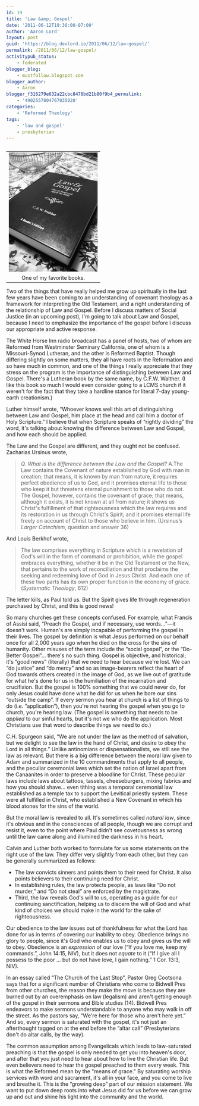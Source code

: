 ```yaml
---
id: 19
title: 'Law &amp; Gospel'
date: '2011-06-12T19:36:00-07:00'
author: 'Aaron Lord'
layout: post
guid: 'https://blog.devlord.io/2011/06/12/law-gospel/'
permalink: /2011/06/12/law-gospel/
activitypub_status:
    - federated
blogger_blog:
    - mustfollow.blogspot.com
blogger_author:
    - Aaron
blogger_f316279e632a22cbc8478bd21b80f9b4_permalink:
    - '4902557804767035020'
categories:
    - 'Reformed Theology'
tags:
    - 'law and gospel'
    - presbyterian
---
```


<table class="tr-caption-container" style="float:left;margin-right:1em;text-align:left;" cellspacing="0" cellpadding="0">
<tbody>
<tr>
<td style="text-align:center;"><a style="clear:left;margin-bottom:1em;margin-left:auto;margin-right:auto;" href="/assets/img/2011/10/img_0419.jpg"><img src="/assets/img/2011/10/img_0419.jpg?w=224" alt="" width="239" height="320" border="0" /></a></td>
</tr>
<tr>
<td class="tr-caption" style="text-align:center;">One of my favorite books.</td>
</tr>
</tbody>
</table>
Two of the things that have really helped me grow up spiritually in the last few years have been coming to an understanding of covenant theology as a framework for interpreting the Old Testament, and a right understanding of the relationship of Law and Gospel. Before I discuss matters of Social Justice (in an upcoming post), I'm going to talk about Law and Gospel, because I need to emphasize the importance of the gospel before I discuss our appropriate and active response.

The White Horse Inn radio broadcast has a panel of hosts, two of whom are Reformed from Westminster Seminary California, one of whom is a Missouri-Synod Lutheran, and the other is Reformed Baptist. Though differing slightly on some matters, they all have roots in the Reformation and so have much in common, and one of the things I really appreciate that they stress on the program is the importance of distinguishing between Law and Gospel. There's a Lutheran book by the same name, by C.F.W. Walther. (I like this book so much I would even consider going to a LCMS church if it weren't for the fact that they take a hardline stance for literal 7-day young-earth creationism.)

Luther himself wrote, “Whoever knows well this art of distinguishing between Law and Gospel, him place at the head and call him a doctor of Holy Scripture.” I believe that when Scripture speaks of “rightly dividing” the word, it's talking about knowing the difference between Law and Gospel, and how each should be applied.

The Law and the Gospel are different, and they ought not be confused. Zacharias Ursinus wrote,
<blockquote><em>Q. What is the difference between the Law and the Gospel?</em>
A.The Law contains the Covenant of nature established by God with man in creation; that means, it is known by man from nature, it requires perfect obedience of us to God, and it promises eternal life to those who keep it but threatens eternal punishment to those who do not. The Gospel, however, contains the covenant of grace; that means, although it exists, it is not known at all from nature; it shows us Christ's fulfillment of that righteousness which the law requires and its restoration in us through Christ's Spirit; and it promises eternal life freely on account of Christ to those who believe in him. (Ursinus’s <em>Larger Catechism</em>, question and answer 36)</blockquote>
And Louis Berkhof wrote,
<blockquote>The law comprises everything in Scripture which is a revelation of God's will in the form of command or prohibition, while the gospel embraces everything, whether it be in the Old Testament or the New, that pertains to the work of reconciliation and that proclaims the seeking and redeeming love of God in Jesus Christ. And each one of these two parts has its own proper function in the economy of grace. (<em>Systematic Theology</em>, 612)</blockquote>
The letter kills, as Paul told us. But the Spirit gives life through regeneration purchased by Christ, and this is good news!

So many churches get these concepts confused. For example, what Francis of Assisi said, “Preach the Gospel, and if necessary, use words...”—it doesn't work. Human's are simply incapable of performing the gospel in their lives. The gospel by definition is what Jesus performed on our behalf once for all 2,000 years ago when he died on the cross for the sins of humanity. Other misuses of the term include the “social gospel”, or the “Do-Better Gospel”... there's no such thing. Gospel is objective, and historical; it's “good news” (literally) that we need to hear because we're lost. We can “do justice” and “do mercy” and so as image-bearers reflect the heart of God towards others created in the image of God, as we live out of gratitude for what he's done for us in the humiliation of the incarnation and crucifixion. But the gospel is 100% something that we could never do, for only Jesus could have done what he did for us when he bore our sins “outside the camp”. If every sermon you hear at church is a list of things to do (i.e. “application”), then you're not hearing the gospel when you go to church, you're hearing law. (The gospel is something that needs to be <em>applied</em> to our sinful hearts, but it's not we who do the application. Most Christians use that word to describe things we need to do.)

C.H. Spurgeon said, “We are not under the law as the method of salvation, but we delight to see the law in the hand of Christ, and desire to obey the Lord in all things.” Unlike antinomians or dispensationalists, we still see the law as relevant. But there is a big difference between the moral law given to Adam and summarized in the 10 commandments that apply to all people, and the peculiar ceremonial laws which set the nation of Israel apart from the Canaanites in order to preserve a bloodline for Christ. These peculiar laws include laws about tattoos, tassels, cheeseburgers, mixing fabrics and how you should shave... even tithing was a temporal ceremonial law established as a temple tax to support the Levitical priestly system. These were all fulfilled in Christ, who established a New Covenant in which his blood atones for the sins of the world.

But the moral law is revealed to all. It's sometimes called <em>natural law</em>, since it's obvious and in the consciences of all people, though we are corrupt and resist it, even to the point where Paul didn't see covetousness as wrong until the law came along and illumined the darkness in his heart.

Calvin and Luther both worked to formulate for us some statements on the right use of the law. They differ very slightly from each other, but they can be generally summarized as follows:
<ul>
	<li>The law convicts sinners and points them to their need for Christ. It also points believers to their continuing need for Christ.</li>
	<li>In establishing rules, the law protects people, as laws like “Do not murder,” and “Do not steal” are enforced by the magistrate.</li>
	<li>Third, the law reveals God's will to us, operating as a guide for our continuing sanctification, helping us to discern the will of God and what kind of choices we should make in the world for the sake of righteousness.</li>
</ul>
Our obedience to the law issues out of thankfulness for what the Lord has done for us in terms of covering our inability to obey. Obedience brings no glory to people, since it's God who enables us to obey and gives us the will to obey. Obedience is an <em>expression</em> of our love (“If you love me, keep my commands.”, John 14:15, NIV), but it does not <em>equate</em> to it (“If I give all I possess to the poor ... but do not have love, I gain nothing.” 1 Cor. 13:3, NIV).

In an essay called “The Church of the Last Stop”, Pastor Greg Cootsona says that for a significant number of Christians who come to Bidwell Pres from other churches, the reason they make the move is because they are burned out by an overemphasis on law (legalism) and aren't getting enough of the gospel in their sermons and Bible studies (14). Bidwell Pres endeavors to make sermons understandable to anyone who may walk in off the street. As the pastors say, “We're here for those who aren't here yet.” And so, every sermon is saturated with the gospel, it's not just an afterthought tagged on at the end before the “altar call” (Presbyterians don't do altar calls, by the way).

The common assumption among Evangelicals which leads to law-saturated preaching is that the gospel is only needed to get you into heaven's door, and after that you just need to hear about how to live the Christian life. But even believers need to hear the gospel preached to them every week. This is what the Reformed mean by the "means of grace." By saturating worship services with word and sacrament, it's all in your face, and you come to live and breathe it. This is the “growing deep” part of our mission statement. We want to put down deep roots into what Jesus did for us before we can grow up and out and shine his light into the community and the world.
